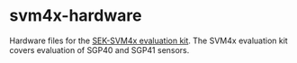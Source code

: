 # svm4x-hardware

Hardware files for the [SEK-SVM4x evaluation kit](https://sensirion.com/my-sgp-ek). The SVM4x evaluation kit covers evaluation of SGP40 and SGP41 sensors.
